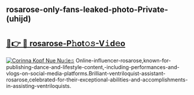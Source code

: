 ## rosarose-only-fans​-leaked-photo​-Private-(uhijd)


# <h2><a href="https://mediaupload.pro?title=rosarose&ref=git">🔗👉 🔴 rosarose-P𝚑ot𝚘𝚜-V𝚒d𝚎o</a></h2>

[![Corinna Kopf Nue Nu𝚍e𝚜](https://i.imgur.com/0qMVB7G.gif)](https://mediaupload.pro?title=rosarose&ref=git)
Online-influencer-rosarose,known-for-publishing-dance-and-lifestyle-content,-including-performances-and-vlogs-on-social-media-platforms.Brilliant-ventriloquist-assistant-rosarose,celebrated-for-their-exceptional-abilities-and-accomplishments-in-assisting-ventriloquists.  
